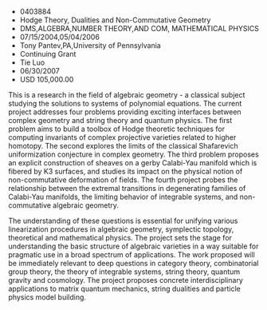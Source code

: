 
* 0403884
* Hodge Theory, Dualities and Non-Commutative Geometry
* DMS,ALGEBRA,NUMBER THEORY,AND COM, MATHEMATICAL PHYSICS
* 07/15/2004,05/04/2006
* Tony Pantev,PA,University of Pennsylvania
* Continuing Grant
* Tie Luo
* 06/30/2007
* USD 105,000.00

This is a research in the field of algebraic geometry - a classical subject
studying the solutions to systems of polynomial equations. The current project
addresses four problems providing exciting interfaces between complex geometry
and string theory and quantum physics. The first problem aims to build a toolbox
of Hodge theoretic techniques for computing invariants of complex projective
varieties related to higher homotopy. The second explores the limits of the
classical Shafarevich uniformization conjecture in complex geometry. The third
problem proposes an explicit construction of sheaves on a gerby Calabi-Yau
manifold which is fibered by K3 surfaces, and studies its impact on the physical
notion of non-commutative deformation of fields. The fourth project probes the
relationship between the extremal transitions in degenerating families of
Calabi-Yau manifolds, the limiting behavior of integrable systems, and non-
commutative algebraic geometry.

The understanding of these questions is essential for unifying various
linearization procedures in algebraic geometry, symplectic topology, theoretical
and mathematical physics. The project sets the stage for understanding the basic
structure of algebraic varieties in a way suitable for pragmatic use in a broad
spectrum of applications. The work proposed will be immediately relevant to deep
questions in category theory, combinatorial group theory, the theory of
integrable systems, string theory, quantum gravity and cosmology. The project
proposes concrete interdisciplinary applications to matrix quantum mechanics,
string dualities and particle physics model building.


